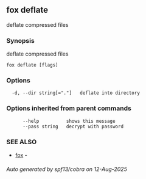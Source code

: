 ## fox deflate

deflate compressed files

### Synopsis

deflate compressed files

```
fox deflate [flags]
```

### Options

```
  -d, --dir string[="."]   deflate into directory
```

### Options inherited from parent commands

```
      --help          shows this message
      --pass string   decrypt with password
```

### SEE ALSO

* [fox](fox.md)	 - 

###### Auto generated by spf13/cobra on 12-Aug-2025
